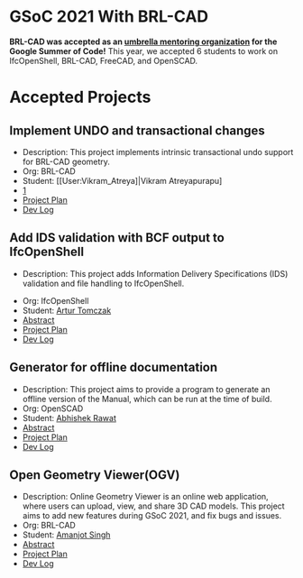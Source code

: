 # GSoC 2021 With BRL-CAD

**BRL-CAD was accepted as an [umbrella mentoring
organization](https://summerofcode.withgoogle.com) for the Google Summer
of Code!** This year, we accepted 6 students to work on IfcOpenShell,
BRL-CAD, FreeCAD, and OpenSCAD.

# Accepted Projects

## Implement UNDO and transactional changes

-   Description: This project implements intrinsic transactional undo
    support for BRL-CAD geometry.
-   Org: BRL-CAD
-   Student: \[\[User:Vikram_Atreya\]\|Vikram Atreyapurapu\]
-   [1](https://docs.google.com/document/d/1cZLgqVvxOiy7PgkUzEzeyXXhmLx1sEgRB1xw3hDFUlA/edit?usp=sharing%7CAbstract)
-   [Project Plan](User:Vikram_Atreya/GSoC21/Project.md)
-   [Dev Log](User:Vikram_Atreya/GSoC21/Log.md)

## Add IDS validation with BCF output to IfcOpenShell

-   Description: This project adds Information Delivery Specifications
    (IDS) validation and file handling to IfcOpenShell.

<!-- -->

-   Org: IfcOpenShell
-   Student: [Artur Tomczak](User:Artur.md)
-   [Abstract](User:Artur/GSoC21/Abstract.md)
-   [Project Plan](User:Artur/GSoC21/Project.md)
-   [Dev Log](User:Artur/GSoC21/Log.md)

## Generator for offline documentation

-   Description: This project aims to provide a program to generate an
    offline version of the Manual, which can be run at the time of
    build.
-   Org: OpenSCAD
-   Student: [Abhishek Rawat](User:ABSHK.md)
-   [Abstract](User:ABSHK/GSoC21/Abstract.md)
-   [Project Plan](User:ABSHK/GSoC21/Project.md)
-   [Dev Log](User:ABSHK/GSoC21/Log.md)

## Open Geometry Viewer(OGV)

-   Description: Online Geometry Viewer is an online web application,
    where users can upload, view, and share 3D CAD models. This project
    aims to add new features during GSoC 2021, and fix bugs and issues.
-   Org: BRL-CAD
-   Student: [Amanjot Singh](User:Theamanjs.md)
-   [Abstract](User:Theamanjs/GSoC21/Abstract.md)
-   [Project Plan](User:Theamanjs/GSoC21/Project.md)
-   [Dev Log](User:Theamanjs/GSoC21/Log.md)
